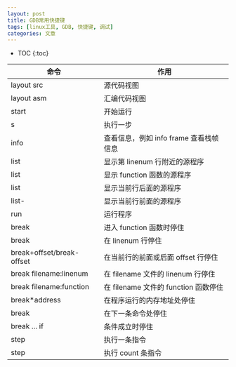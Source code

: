 ```yaml
---
layout: post
title: GDB常用快捷键
tags: [linux工具, GDB, 快捷键, 调试]
categories: 文章
---
```


* TOC
{:toc}

| 命令                      | 作用                                   |
| ------------------------- | -------------------------------------- |
| layout src                | 源代码视图                             |
| layout asm                | 汇编代码视图                           |
| start                     | 开始运行                               |
| s                         | 执行一步                               |
| info                      | 查看信息，例如 info frame 查看栈帧信息 |
| list <linenum>            | 显示第 linenum 行附近的源程序          |
| list <function>           | 显示 function 函数的源程序             |
| list                      | 显示当前行后面的源程序                 |
| list-                     | 显示当前行前面的源程序                 |
| run                       | 运行程序                               |
| break <function>          | 进入 function 函数时停住               |
| break <linenum>           | 在 linenum 行停住                      |
| break+offset/break-offset | 在当前行的前面或后面 offset 行停住     |
| break filename:linenum    | 在 filename 文件的 linenum 行停住      |
| break filename:function   | 在 filename 文件的 function 函数停住   |
| break*address             | 在程序运行的内存地址处停住             |
| break                     | 在下一条命令处停住                     |
| break ... if <condition>  | 条件成立时停住                         |
| step                      | 执行一条指令                           |
| step <count>              | 执行 count 条指令                      |
